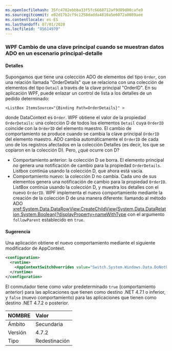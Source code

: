 ```yaml
---
ms.openlocfilehash: 35fc4782ebbba33f5fc6668712af9d89d00cafe9
ms.sourcegitcommit: e02d17b2cf9c1258dadda4810a5e6072a0089aee
ms.contentlocale: es-ES
ms.lasthandoff: 07/01/2020
ms.locfileid: "85614970"
---
```

### <a name="wpf-changing-a-primary-key-when-displaying-ado-data-in-a-masterdetail-scenario"></a>WPF Cambio de una clave principal cuando se muestran datos ADO en un escenario principal-detalle

#### <a name="details"></a>Detalles

Supongamos que tiene una colección ADO de elementos del tipo `Order`, con una relación llamada &quot;OrderDetails&quot; que se relaciona con una colección de elementos del tipo `Detail` a través de la clave principal &quot;OrderID&quot;. En su aplicación WPF, puede enlazar un control de lista a los detalles de un pedido determinado:

```xaml
<ListBox ItemsSource="{Binding Path=OrderDetails}" >
```

donde DataContext es `Order`. WPF obtiene el valor de la propiedad `OrderDetails`: una colección D de todos los elementos `Detail` cuya `OrderID` coincide con la `OrderID` del elemento maestro. El cambio de comportamiento se produce cuando se cambia la clave principal `OrderID` del elemento maestro. ADO cambia automáticamente el `OrderID` de cada uno de los registros afectados en la colección Detalles (es decir, los que se copiaron en la colección D).  Pero, ¿qué ocurre con D?

- Comportamiento anterior: la colección D se borra. El elemento principal *no* genera una notificación de cambio para la propiedad `OrderDetails`. Listbox continúa usando la colección D, que ahora está vacía.
- Comportamiento nuevo:  la colección D no cambia. Cada uno de sus elementos genera una notificación de cambio para la propiedad `OrderID`. ListBox continúa usando la colección D, y muestra los detalles con el nuevo `OrderID`. WPF implementa el nuevo comportamiento mediante la creación de la colección D de una manera diferente: llamando al método ADO <xref:System.Data.DataRowView.CreateChildView(System.Data.DataRelation,System.Boolean)?displayProperty=nameWithType> con el argumento `followParent` establecido en `true`.

#### <a name="suggestion"></a>Sugerencia

Una aplicación obtiene el nuevo comportamiento mediante el siguiente modificador de AppContext.

```xml
<configuration>
  <runtime>
    <AppContextSwitchOverrides value="Switch.System.Windows.Data.DoNotUseFollowParentWhenBindingToADODataRelation=false"/>
  </runtime>
</configuration>
```

El conmutador tiene como valor predeterminado `true` (comportamiento anterior) para las aplicaciones que tienen como destino .NET 4.7.1 o inferior, y `false` (nuevo comportamiento) para las aplicaciones que tienen como destino .NET 4.7.2 o posterior.

| NOMBRE    | Valor       |
|:--------|:------------|
| Ámbito   | Secundaria       |
| Versión | 4.7.2       |
| Tipo    | Redestinación |
